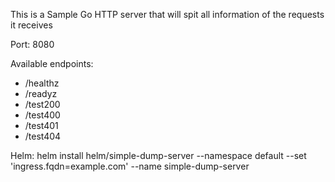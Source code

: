 This is a Sample Go HTTP server that will spit all information of the requests it receives

Port: 8080

Available endpoints:
- /healthz
- /readyz
- /test200
- /test400
- /test401
- /test404


Helm:
helm install helm/simple-dump-server --namespace default --set 'ingress.fqdn=example.com' --name simple-dump-server
